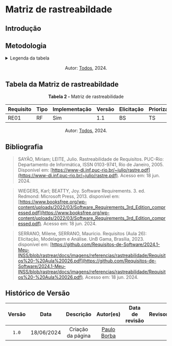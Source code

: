 # Matriz de rastreabildade

## Introdução

## Metodologia


<details>
  <summary>Legenda da tabela</summary>
  <ul>
    <li><strong>Requisito</strong>: Código único para cada requisito, usado para identificação e referência rápida, onde RE significa Requisito Elicitado.</li>
    <li><strong>Tipo</strong>: Qual o tipo de requisito, onde RF significa Requisito Funcional e RNF significa Requisito Não Funcional.</li>
    <li><strong>Implementação</strong>: Estado atual da implementação do requisito, indicando se já foi implementado.</li>
    <li><strong>Versão</strong>: Referente ao versionamento do requisito.</li>
    <li><strong>Elicitação</strong>: Código para indicar as técnicas utilizadas para a elicitação do requisito referente, podendo ser:
      <ul>
        <li>BS: Brainstorming</li>
        <li>IT: Introspecção</li>
        <li>ENT: Entrevista</li>
        <li>QT: Questionário</li>
        <li>ST: Storytelling</li>
      </ul>
    </li>
    <li><strong>Priorização</strong>: Código para indicar as técnicas utilizadas para priorizar o requisito referente, podendo ser:
      <ul>
        <li>TLS: Three-level scale</li>
        <li>CDS: $100</li>
        <li>FTF: First Things First</li>
      </ul>
    </li>
    <li><strong>Modelagem</strong>: Código para indicar as técnicas de modelagem utilizadas no projeto, podendo ser:
      <ul>
        <li>ES: Especificação suplementar</li>
        <li>CS: Casos de Uso</li>
        <li>CE: Cenários</li>
        <li>LE: Léxicos</li>
        <li>BC: Backlog</li>
        <li>HU: Histórias de Usuário</li>
        <li>NF: NFR Framework</li>
      </ul>
    </li>
    <li><strong>Elos</strong>:</li>
  </ul>
</details>

<p align="center">Autor: <a href="https://github.com/Requisitos-de-Software/2024.1-Meu-INSS">Todos</a></a>, 2024.</p>

## Tabela da Matriz de rastreabildade

<p align="center" > <strong> Tabela 2 - </Strong> Matriz de rastreabilidade</font> <gitbr></p>

| Requisito | Tipo  | Implementação | Versão | Elicitação |Priorizaçaõ | Modelagem | Elos |
|---------------|------|--------|---------------|---------------|---------------|---------------|---------------|
| RE01          | RF   | Sim | 1.1 | BS | TS | ES | EL01 |


<p align="center">Autor: <a href="https://github.com/Requisitos-de-Software/2024.1-Meu-INSS">Todos</a></a>, 2024.</p>


## Bibliografia
> </a> SAYÃO, Miriam; LEITE, Julio. Rastreabilidade de Requisitos. PUC-Rio: Departamento de Informática, ISSN 0103-9741, Rio de Janeiro, 2005. Disponível em: [https://www-di.inf.puc-rio.br/~julio/rastre.pdf](https://www-di.inf.puc-rio.br/~julio/rastre.pdf). Acesso em: 18 jun. 2024.

> </a> WIEGERS, Karl; BEATTY, Joy. Software Requirements. 3. ed. Redmond: Microsoft Press, 2013. disponível em: [https://www.booksfree.org/wp-content/uploads/2022/03/Software_Requirements_3rd_Edition_compressed.pdf](https://www.booksfree.org/wp-content/uploads/2022/03/Software_Requirements_3rd_Edition_compressed.pdf). Acesso em: 18 jun. 2024.

> </a> SERRANO, Milene, SERRANO, Maurício. Requisitos (Aula 26): Elicitação, Modelagem e Análise. UnB Gama, Brasília, 2023. disponível em: [https://github.com/Requisitos-de-Software/2024.1-Meu-INSS/blob/rastrear/docs/imagens/referencias/rastreabilidade/Requisitos%20-%20Aula%20026.pdf](https://github.com/Requisitos-de-Software/2024.1-Meu-INSS/blob/rastrear/docs/imagens/referencias/rastreabilidade/Requisitos%20-%20Aula%20026.pdf). Acesso em: 18 jun. 2024.

## Histórico de Versão
| Versão | Data | Descrição | Autor(es) | Data de revisão | Revisor(es) |
| :-: | :-: | :-: | :-: | :-: | :-: |
| `1.0` | 18/06/2024  | Criação da página | [Paulo Borba](https://github.com/paulohborba) | | | 